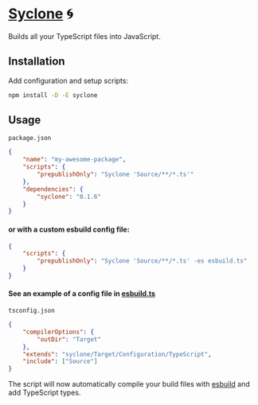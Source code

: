 # [Syclone] 🌀

Builds all your TypeScript files into JavaScript.

## Installation

Add configuration and setup scripts:

```sh
npm install -D -E syclone
```

## Usage

`package.json`

```json
{
	"name": "my-awesome-package",
	"scripts": {
		"prepublishOnly": "Syclone 'Source/**/*.ts'"
	},
	"dependencies": {
		"syclone": "0.1.6"
	}
}
```

#### or with a custom esbuild config file:

```json
{
	"scripts": {
		"prepublishOnly": "Syclone 'Source/**/*.ts' -es esbuild.ts"
	}
}
```

#### See an example of a config file in [esbuild.ts](Source/Configuration/esbuild.ts)

`tsconfig.json`

```json
{
	"compilerOptions": {
		"outDir": "Target"
	},
	"extends": "syclone/Target/Configuration/TypeScript",
	"include": ["Source"]
}
```

The script will now automatically compile your build files with [esbuild] and
add TypeScript types.

[Syclone]: https://npmjs.org/syclone
[esbuild]: https://npmjs.org/esbuild
